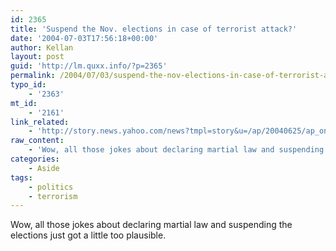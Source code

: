 ```yaml
---
id: 2365
title: 'Suspend the Nov. elections in case of terrorist attack?'
date: '2004-07-03T17:56:18+00:00'
author: Kellan
layout: post
guid: 'http://lm.quxx.info/?p=2365'
permalink: /2004/07/03/suspend-the-nov-elections-in-case-of-terrorist-attack/
typo_id:
    - '2363'
mt_id:
    - '2161'
link_related:
    - 'http://story.news.yahoo.com/news?tmpl=story&u=/ap/20040625/ap_on_el_ge/election_terrorism_1'
raw_content:
    - 'Wow, all those jokes about declaring martial law and suspending the elections just got a little too plausible.'
categories:
    - Aside
tags:
    - politics
    - terrorism
---
```


Wow, all those jokes about declaring martial law and suspending the elections just got a little too plausible.